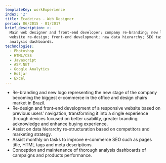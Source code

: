 ```yaml
---
templateKey: workExperience
index: '2'
title: Ecadeiras - Web Designer
period: 06/2015 - 01/2017
brief_description: >-
  Main web designer and front-end developer; company re-branding; new logo;
  website re-design; front-end development; new data hierarchy; SEO tasks;
  analysis dashboards.
technologies:
  - Photoshop
  - HTML/CSS
  - Javascript
  - ASP.NET
  - Google Analytics
  - Hotjar
  - Excel
---
```

* Re-branding and new logo representing the new stage of the company becoming the biggest e-commerce in the office and design chairs market in Brazil.
* Re-design and front-end development of a responsive website based on previous users' navigation, transforming it into a single experience through devices focused on better usability, greater branding acknowledge and enhance buying experience.
* Assist on data hierarchy re-structuration based on competitors and marketing strategy.
* Assist monthly on tasks to improve e-commerce SEO such as pages title, HTML tags and meta descriptions.
* Conception and maintenance of thorough analysis dashboards of campaigns and products performance.
